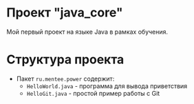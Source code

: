 # Проект "java_core"
Мой первый проект на языке Java в рамках обучения.
# Структура проекта

- Пакет `ru.mentee.power` содержит:
  - `HelloWorld.java` - программа для вывода приветствия
  - `HelloGit.java` - простой пример работы с Git
